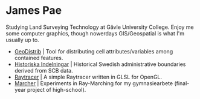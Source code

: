 # James Pae

Studying Land Surveying Technology at Gävle University College. Enjoy me some computer graphics, though nowerdays GIS/Geospatial is what I'm usually up to.

- [GeoDistrib](https://github.com/JmsPae/GeoDistrib/) | Tool for distributing cell attributes/variables among contained features.
- [Historiska Indelningar](https://github.com/JmsPae/historiska-indelningar) | Historical Swedish administrative boundaries derived from SCB data.
- [Raytracer](https://github.com/JmsPae/Tracer) | A simple Raytracer written in GLSL for OpenGL.
- [Marcher](https://github.com/JmsPae/Marcher) | Experiments in Ray-Marching for my gymnasiearbete (final-year project of high-school).
